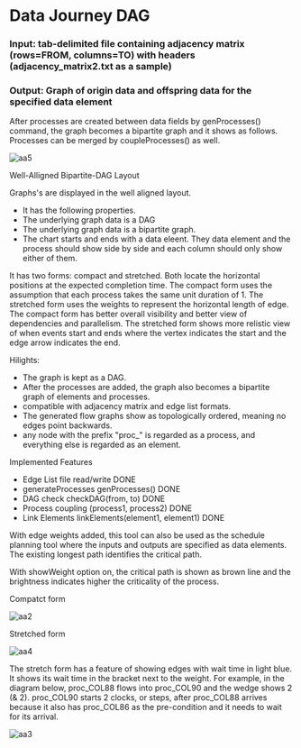 # Data Journey DAG

### Input: tab-delimited file containing adjacency matrix (rows=FROM, columns=TO) with headers (adjacency_matrix2.txt as a sample)
### Output: Graph of origin data and offspring data for the specified data element

After processes are created between data fields by genProcesses() command, the graph becomes a bipartite graph and it shows as follows.  Processes can be merged by coupleProcesses() as well.

![aa5](https://github.com/tomkob9999/data_journey_dag/assets/96751911/01355890-0545-49b8-b654-571cd87ef539)


Well-Alligned Bipartite-DAG Layout

Graphs's are displayed in the well aligned layout.

- It has the following properties.
- The underlying graph data is a DAG
- The underlying graph data is a bipartite graph.
- The chart starts and ends with a data eleent.  They data element and the process should show side by side and each column should only show either of them.

It has two forms: compact and stretched.  Both locate the horizontal positions at the expected completion time.  The compact form uses the assumption that each process takes the same unit duration of 1.  The stretched form uses the weights to represent the horizontal length of edge.  The compact form has better overall visibility and better view of dependencies and parallelism.  The stretched form shows more relistic view of when events start and ends where the vertex indicates the start and the edge arrow indicates the end.

Hilights:

- The graph is kept as a DAG.
- After the processes are added, the graph also becomes a bipartite graph of elements and processes.
- compatible with adjacency matrix and edge list formats.
- The generated flow graphs show as topologically ordered, meaning no edges point backwards.
- any node with the prefix "proc_" is regarded as a process, and everything else is regarded as an element.

Implemented Features
- Edge List file read/write DONE
- generateProcesses  genProcesses() DONE
- DAG check  checkDAG(from, to) DONE
- Process coupling  (process1, process2) DONE
- Link Elements  linkElements(element1, element1) DONE


With edge weights added, this tool can also be used as the schedule planning tool where the inputs and outputs are specified as data elements.  The existing longest path identifies the critical path.

With showWeight option on, the critical path is shown as brown line and the brightness indicates higher the criticality of the process.

Compatct form

![aa2](https://github.com/tomkob9999/data_journey_dag/assets/96751911/2eb1cadd-b467-4fad-9608-bd0281ea50ee)


Stretched form

![aa4](https://github.com/tomkob9999/data_journey_dag/assets/96751911/f84cc930-4ab6-4183-936e-04207dd4efe1)


The stretch form has a feature of showing edges with wait time in light blue. It shows its wait time in the bracket next to the weight.
For example, in the diagram below, proc_COL88 flows into proc_COL90 and the wedge shows 2 (& 2).  proc_COL90 starts 2 clocks, or steps, after proc_COL88 arrives because it also has proc_COL86 as the pre-condition and it needs to wait for its arrival.


![aa3](https://github.com/tomkob9999/data_journey_dag/assets/96751911/62c1cb9c-7c0c-47bf-9e70-b452f28e8f97)






